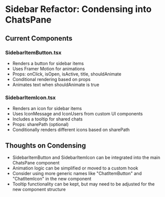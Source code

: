 # Sidebar Refactor: Condensing into ChatsPane

## Current Components

### SidebarItemButton.tsx
- Renders a button for sidebar items
- Uses Framer Motion for animations
- Props: onClick, isOpen, isActive, title, shouldAnimate
- Conditional rendering based on props
- Animates text when shouldAnimate is true

### SidebarItemIcon.tsx
- Renders an icon for sidebar items
- Uses IconMessage and IconUsers from custom UI components
- Includes a tooltip for shared chats
- Props: sharePath (optional)
- Conditionally renders different icons based on sharePath

## Thoughts on Condensing
- SidebarItemButton and SidebarItemIcon can be integrated into the main ChatsPane component
- Animation logic can be simplified or moved to a custom hook
- Consider using more generic names like "ChatItemButton" and "ChatItemIcon" in the new component
- Tooltip functionality can be kept, but may need to be adjusted for the new component structure